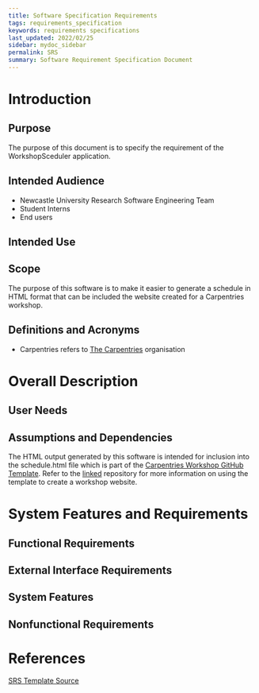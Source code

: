```yaml
---
title: Software Specification Requirements
tags: requirements_specification
keywords: requirements specifications
last_updated: 2022/02/25
sidebar: mydoc_sidebar
permalink: SRS
summary: Software Requirement Specification Document
---
```


# Introduction

## Purpose
The purpose of this document is to specify the requirement of the WorkshopSceduler application.

## Intended Audience

- Newcastle University Research Software Engineering Team
- Student Interns
- End users

## Intended Use

## Scope

The purpose of this software is to make it easier to generate a schedule in HTML format that can be included the website created for a Carpentries workshop.

## Definitions and Acronyms

- Carpentries refers to [The Carpentries](https://carpentries.org) organisation

# Overall Description

## User Needs

## Assumptions and Dependencies

The HTML output generated by this software is intended for inclusion into the schedule.html file which is part of the [Carpentries Workshop GitHub Template](https://github.com/carpentries/workshop-template). Refer to the [linked](https://github.com/carpentries/workshop-template) repository for more information on using the template to create a workshop website.

# System Features and Requirements

## Functional Requirements

## External Interface Requirements

## System Features

## Nonfunctional Requirements

# References

[SRS Template Source](https://www.perforce.com/blog/alm/how-write-software-requirements-specification-srs-document)
